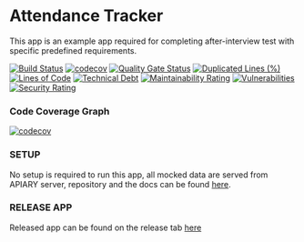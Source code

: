 # Attendance Tracker
This app is an example app required for completing after-interview test with specific predefined requirements.


[![Build Status](https://travis-ci.org/khrlimam/Track-Attendance-Prototype.svg?branch=master)](https://travis-ci.org/khrlimam/Track-Attendance-Prototype)
[![codecov](https://codecov.io/gh/khrlimam/Track-Attendance-Prototype/branch/master/graph/badge.svg)](https://codecov.io/gh/khrlimam/Track-Attendance-Prototype)
[![Quality Gate Status](https://sonarcloud.io/api/project_badges/measure?project=khrlimam_Track-Attendance-Prototype&metric=alert_status)](https://sonarcloud.io/dashboard?id=khrlimam_Track-Attendance-Prototype)
[![Duplicated Lines (%)](https://sonarcloud.io/api/project_badges/measure?project=khrlimam_Track-Attendance-Prototype&metric=duplicated_lines_density)](https://sonarcloud.io/dashboard?id=khrlimam_Track-Attendance-Prototype)
[![Lines of Code](https://sonarcloud.io/api/project_badges/measure?project=khrlimam_Track-Attendance-Prototype&metric=ncloc)](https://sonarcloud.io/dashboard?id=khrlimam_Track-Attendance-Prototype)
[![Technical Debt](https://sonarcloud.io/api/project_badges/measure?project=khrlimam_Track-Attendance-Prototype&metric=sqale_index)](https://sonarcloud.io/dashboard?id=khrlimam_Track-Attendance-Prototype)
[![Maintainability Rating](https://sonarcloud.io/api/project_badges/measure?project=khrlimam_Track-Attendance-Prototype&metric=sqale_rating)](https://sonarcloud.io/dashboard?id=khrlimam_Track-Attendance-Prototype)
[![Vulnerabilities](https://sonarcloud.io/api/project_badges/measure?project=khrlimam_Track-Attendance-Prototype&metric=vulnerabilities)](https://sonarcloud.io/dashboard?id=khrlimam_Track-Attendance-Prototype)
[![Security Rating](https://sonarcloud.io/api/project_badges/measure?project=khrlimam_Track-Attendance-Prototype&metric=security_rating)](https://sonarcloud.io/dashboard?id=khrlimam_Track-Attendance-Prototype)

### Code Coverage Graph
[![codecov](https://codecov.io/gh/khrlimam/Track-Attendance-Prototype/commit/1b825262d9c535a7d5036372aacf896f45bb8aa2/graphs/tree.svg)](https://codecov.io/gh/khrlimam/Track-Attendance-Prototype)

### SETUP
No setup is required to run this app, all mocked data are served from APIARY server, repository and the docs can be found [here](https://github.com/khrlimam/attendance-tracker-mock-data).

### RELEASE APP
Released app can be found on the release tab [here](https://github.com/khrlimam/Track-Attendance-Prototype/releases/tag/first-release)

